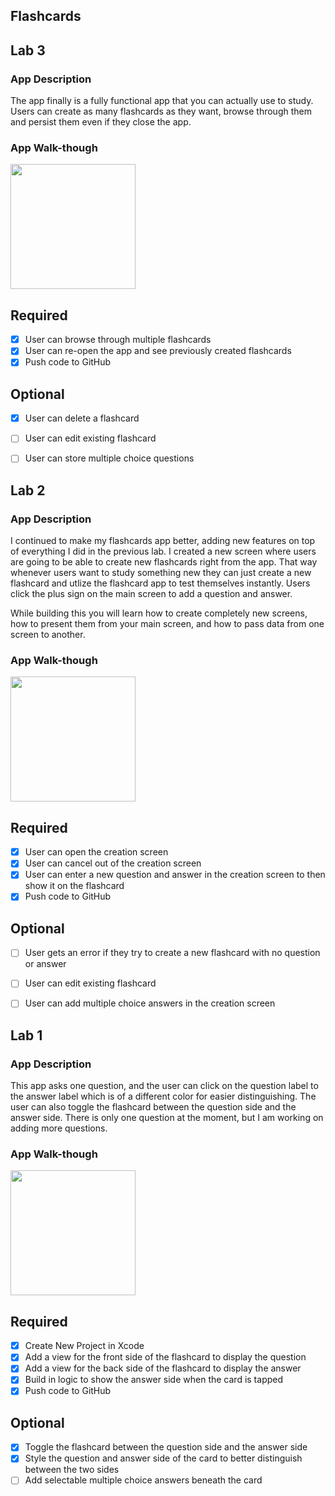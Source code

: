 ## Flashcards

## Lab 3

### App Description
The app finally is a fully functional app that you can actually use to study. Users can create as many flashcards as they want, browse through them and persist them even if they close the app. 

### App Walk-though
<img src="http://g.recordit.co/EF716p0XLQ.gif" width=200><br>

## Required
- [x] User can browse through multiple flashcards
- [x] User can re-open the app and see previously created flashcards
- [x] Push code to GitHub
## Optional
- [x] User can delete a flashcard
- [ ] User can edit existing flashcard
- [ ] User can store multiple choice questions


## Lab 2

### App Description
I continued to make my flashcards app better, adding new features on top of everything I did in the previous lab. I created a new screen where users are going to be able to create new flashcards right from the app. That way whenever users want to study something new they can just create a new flashcard and utlize the flashcard app to test themselves instantly. Users click the plus sign on the main screen to add a question and answer.

While building this you will learn how to create completely new screens, how to present them from your main screen, and how to pass data from one screen to another.
### App Walk-though

<img src="http://g.recordit.co/V54CO3j64E.gif" width=200><br>

## Required
- [x] User can open the creation screen
- [x] User can cancel out of the creation screen
- [x] User can enter a new question and answer in the creation screen to then show it on the flashcard
- [x] Push code to GitHub
## Optional
- [ ] User gets an error if they try to create a new flashcard with no question or answer
- [ ] User can edit existing flashcard
- [ ] User can add multiple choice answers in the creation screen



## Lab 1

### App Description
This app asks one question, and the user can click on the question label to the answer label which is of a different color for easier distinguishing. The user can also toggle the flashcard between the question side and the answer side. There is only one question at the moment, but I am working on adding more questions.

### App Walk-though

<img src="http://g.recordit.co/nuj8bfSKsD.gif" width=200><br>


## Required
- [x] Create New Project in Xcode
- [x] Add a view for the front side of the flashcard to display the question
- [x] Add a view for the back side of the flashcard to display the answer
- [x] Build in logic to show the answer side when the card is tapped
- [x] Push code to GitHub
## Optional
- [x] Toggle the flashcard between the question side and the answer side
- [x] Style the question and answer side of the card to better distinguish between the two sides
- [ ] Add selectable multiple choice answers beneath the card
